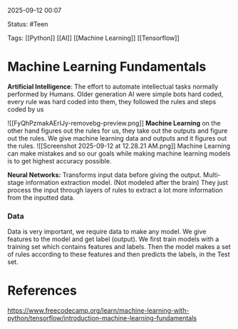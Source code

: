 2025-09-12 00:07

Status: #Teen 

Tags: [[Python]] [[AI]] [[Machine Learning]] [[Tensorflow]]

# Machine Learning Fundamentals

**Artificial Intelligence**: The effort to automate intellectual tasks normally performed by Humans.
Older generation AI were simple bots hard coded, every rule was hard coded into them, they followed the rules and steps coded by us

![[FyQhPzmakAErIJy-removebg-preview.png]]
**Machine Learning** on the other hand figures out the rules for us, they take out the outputs and figure out the rules. We give machine learning data and outputs and it figures out the rules.
![[Screenshot 2025-09-12 at 12.28.21 AM.png]]
Machine Learning can make mistakes and so our goals while making machine learning models is to get highest accuracy possible.

**Neural Networks:** Transforms input data before giving the output. Multi-stage information extraction model. (Not modeled after the brain) They just process the input through layers of rules to extract a lot more information from the inputted data. 

### Data
Data is very important, we require data to make any model. We give features to the model and get label (output). We first train models with a training set which contains features and labels. Then the model makes a set of rules according to these features and then predicts the labels, in the Test set.
# References

https://www.freecodecamp.org/learn/machine-learning-with-python/tensorflow/introduction-machine-learning-fundamentals